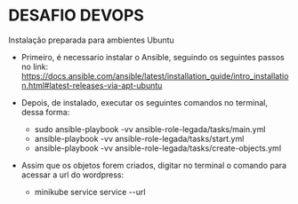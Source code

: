 # DESAFIO DEVOPS

Instalação preparada para ambientes Ubuntu 
 - Primeiro, é necessario instalar o Ansible, seguindo os seguintes passos no link: https://docs.ansible.com/ansible/latest/installation_guide/intro_installation.html#latest-releases-via-apt-ubuntu
 
 - Depois, de instalado, executar os seguintes comandos no terminal, dessa forma: 
 
    - sudo ansible-playbook -vv ansible-role-legada/tasks/main.yml
    - ansible-playbook -vv ansible-role-legada/tasks/start.yml
    - ansible-playbook -vv ansible-role-legada/tasks/create-objects.yml
    
  - Assim que os objetos forem criados, digitar no terminal o comando para acessar a url do wordpress:
    - minikube service service  --url
   
